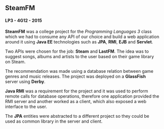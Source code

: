 ## SteamFM
#### LP3 - 4G12 - 2015

**SteamFM** was a college project for the _Programming Languages 3_ class which we had to consume any API of our choice and build a web application around it using **Java EE** technologies such as **JPA**, **RMI**, **EJB** and **Servlet**.

Two APIs were chosen for the job: **Steam** and **LastFM**. The idea was to suggest songs, albums and artists to the user based on their game library on Steam.

The recommendation was made using a database relation between game genres and music releases. The project was deployed on a **GlassFish** server using **Derby**.

**Java RMI** was a requirement for the project and it was used to perform remote calls for database operations, therefore one application provided the RMI server and another worked as a client, which also exposed a web interface to the user.

The **JPA** entities were abstracted to a different project so they could be used as common library in the server and client.
